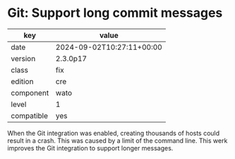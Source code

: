 [//]: # (werk v2)
# Git: Support long commit messages

key        | value
---------- | ---
date       | 2024-09-02T10:27:11+00:00
version    | 2.3.0p17
class      | fix
edition    | cre
component  | wato
level      | 1
compatible | yes

When the Git integration was enabled, creating thousands of hosts could result
in a crash. This was caused by a limit of the command line.
This werk improves the Git integration to support longer messages.
